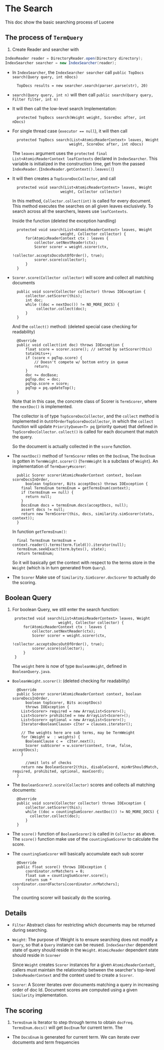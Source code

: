 # The Search
This doc show the basic searching process of Lucene

## The process of `TermQuery`
1. Create Reader and searcher with 
```Java
IndexReader reader = DirectoryReader.open(Directory directory);
IndexSearcher searcher = new IndexSearcher(reader);
```
* In `IndexSearcher`, the `IndexSearcher searcher` call `public TopDocs search(Query query, int nDocs)`

        TopDocs results = new searcher.search(parser.parse(str), 20)
* `search(Query query, int n)` will then call `public search(Query query,
  Filter filter, int n)`
* It will then call the low-level search Implementation:
        
        protected TopDocs search(Weight weight, ScoreDoc after, int nDocs)

* For single thread case (`executor == null`), it will then call 

        protected TopDocs search(List<AtomicReaderContext> leaves, Weight
                                weight, ScoreDoc after, int nDocs)

  The `leaves` argument uses the `protected final List<AtomicReaderContext
  leafContexts` declared in `IndexSearcher`. This variable is initialized
  in the construction time, get from the passed `IndexReader`.
  (`IndexReader.getContext().leaves()`)
* It will then creates a `TopScoreDocCollector`, and call 
        
        protected void search(List<AtomicReaderContext> leaves, Weight
                            weight, Collector collector)

  In this method, `Collector.collect(int)` is called for every document.
  This method executes the searches on all given leaves exclusively. To
  search across all the searchers, leaves use `leafContexts`.

  Inside the function (deleted the exception handling)

        protected void search(List<AtomicReaderContext> leaves, Weight
                            weight, Collector collector) {
            for(AtomicReaderContext ctx : leaves {
                collector.setNextReader(ctx);
                Scorer scorer = weight.scorer(ctx,
                                        !collector.acceptsDocsOutOfOrder(), true);
                scorer.score(collector);
            }
        }

* `Scorer.score(Collector collector)` will score and collect all matching
  documents

        public void score(Collector collector) throws IOException {
            collector.setScorer(this);
            int doc;
            while ((doc = nextDoc()) != NO_MORE_DOCS) {
                 collector.collect(doc);
            }
        }

    And the `collect()` method: (deleted special case checking for readability)
        
        @Override
        public void collect(int doc) throws IOException {
            float score = scorer.score(); // setted by setScorer(this)
            totalHits++;
            if (score < pqTop.score) {
                // Doesn't compete w/ bottom entry in queue
                return;
            }
            doc += docBase;
            pqTop.doc = doc;
            pqTop.score = score;
            pqTop = pq.updateTop();
        }

  Note that in this case, the concrete class of Scorer is `TermScorer`,
  where the `nextDoc()` is implemented. 

  The collector is of type `TopScoreDocCollector`, and the `collect`
  method is implemented in `OutOfOrderTopScoreDocCollector`, in which the
  `collect` function will update `PriorityQueue<T> pq` (priority queue) that defined in
  `TopScoreDocCollector`. `collect()` is called for each document that
  match the query.

  So the document is actually collected in the `score` function.

* The `nextDoc()` method of `TermScorer` relies on the
  `DocEnum`, The `DocEnum` is gotten in `TermWeight.scorer()`
  (`TermWeight` is a subclass of `Weight`). An
  implementation of `TermQuery#scorer`:
        
        public Scorer scorer(AtomicReaderContext context, boolean scoreDocsInOrder,
            boolean topScorer, Bits acceptDocs) throws IOException {
          final TermsEnum termsEnum = getTermsEnum(context);
          if (termsEnum == null) {
            return null;
          }
          DocsEnum docs = termsEnum.docs(acceptDocs, null);
          assert docs != null;
          return new TermScorer(this, docs, similarity.simScorer(stats, context));
        }

  In function `getTermsEnum()`:

        final TermsEnum termsEnum = context.reader().terms(term.field()).iterator(null);
        termsEnum.seekExact(term.bytes(), state);
        return termsEnum;
        
  So it will basically get the context with respect to the terms store in
  the `Weight` (which is in turn generated from `Query`).
* The `Scorer` Make use of `Similarity.SimScorer.docScorer` to actually do the
  scoring. 

## Boolean Query
1. For boolean Query, we still enter the search function:

        protected void search(List<AtomicReaderContext> leaves, Weight
                            weight, Collector collector) {
            for(AtomicReaderContext ctx : leaves {
                collector.setNextReader(ctx);
                Scorer scorer = weight.scorer(ctx,
                                        !collector.acceptsDocsOutOfOrder(), true);
                scorer.score(collector);
            }
        }

    The `weight` here is now of type `BooleanWeight`, defined in
    `BooleanQuery.java`.
* `BooleanWeight.scorer()`: (deleted checking for readability)

        @Override
        public Scorer scorer(AtomicReaderContext context, boolean scoreDocsInOrder,
            boolean topScorer, Bits acceptDocs)
            throws IOException {
          List<Scorer> required = new ArrayList<Scorer>();
          List<Scorer> prohibited = new ArrayList<Scorer>();
          List<Scorer> optional = new ArrayList<Scorer>();
          Iterator<BooleanClause> cIter = clauses.iterator();

          // The weights here are sub terms, may be TermWeight
          for (Weight w  : weights) {
            BooleanClause c =  cIter.next();
            Scorer subScorer = w.scorer(context, true, false, acceptDocs);
          }

            //omit lots of checks
          return new BooleanScorer2(this, disableCoord, minNrShouldMatch, required, prohibited, optional, maxCoord);
        }

* The `BooleanScorer2.score(Collector)` scores and collects all matching documents:

        @Override
        public void score(Collector collector) throws IOException {
            collector.setScorer(this);
            while ((doc = countingSumScorer.nextDoc()) != NO_MORE_DOCS) {
              collector.collect(doc);
            }
        }

* The `score()` function of `BooleanScorer2` is called in `Collector` as
  above. The `score()` function make use of the `countingSumScorer` to
  calculate the score.
* The `countingSumScorer` will basically accumulate each sub scorer

        @Override
        public float score() throws IOException {
            coordinator.nrMatchers = 0;
            float sum = countingSumScorer.score();
            return sum * coordinator.coordFactors[coordinator.nrMatchers];
        }
  
  The counting scorer will basically do the scoring. 

## Details
* `Filter` Abstract class for restricting which documents may be returned
  during searching.
* `Weight`: The purpose of Weight is to ensure searching does not modify a
   `Query`, so that a `Query` instance can be reused. `IndexSearcher`
   dependent state of query should reside in the `Weight`. `AtomicReader`
   dependent state should reside in `Scoreer`

   Since `Weight` creates `Scorer` instances for a given
   `AtomicReaderContedt`, callers must maintain the relationship between
   the searcher's top-level `IndexReaderContext` and the context used to
   create a `Scorer`.

* `Scorer`: A Scorer iterates over documents matching a query in
  increasing order of doc Id. Document scores are computed using a given
  `Similarity` implementation. 

## The scoring
1. `TermsEnum` is Iterator to step through terms to obtain `docFreq`.
   `TermsEnum.docs()` will get `DocEnum` for current term. The 
* The `DocsEnum` is generated for current term. We can iterate over
   documents and term frequencies
